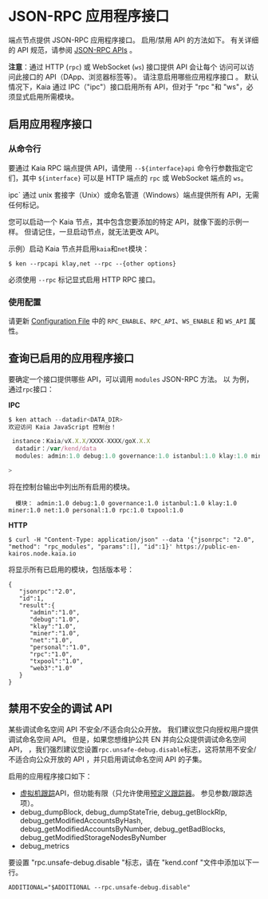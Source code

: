 # JSON-RPC 应用程序接口

端点节点提供 JSON-RPC 应用程序接口。 启用/禁用 API 的方法如下。 有关详细的 API 规范，请参阅 [JSON-RPC APIs](../../../references/json-rpc/klay/account-created) 。

**注意**：通过 HTTP (`rpc`) 或 WebSocket (`ws`) 接口提供 API 会让每个
访问可以访问此接口的 API（DApp、浏览器标签等）。 请注意启用哪些应用程序接口
。 默认情况下，Kaia 通过 IPC（"ipc"）接口启用所有 API，但对于 "rpc "和 "ws"，必须显式启用所需模块。

## 启用应用程序接口 <a id="enabling-apis"></a>

### 从命令行<a id="from-commandline"></a>

要通过 Kaia RPC 端点提供 API，请使用 `--${interface}api`
命令行参数指定它们，其中 `${interface}` 可以是 HTTP 端点的 `rpc` 或 WebSocket 端点的 `ws`。

ipc\` 通过 unix 套接字（Unix）或命名管道（Windows）端点提供所有 API，无需任何标记。

您可以启动一个 Kaia 节点，其中包含您要添加的特定 API，就像下面的示例一样。 但请记住，一旦启动节点，就无法更改 API。

示例）启动 Kaia 节点并启用`kaia`和`net`模块：

```shell
$ ken --rpcapi klay,net --rpc --{other options}
```

必须使用 `--rpc` 标记显式启用 HTTP RPC 接口。

### 使用配置<a id="using-configuration"></a>

请更新 [Configuration File](../../misc/operation/configuration.md) 中的 `RPC_ENABLE`、`RPC_API`、`WS_ENABLE` 和 `WS_API` 属性。

## 查询已启用的应用程序接口<a id="querying-enabled-apis"></a>

要确定一个接口提供哪些 API，可以调用 `modules` JSON-RPC 方法。 以
为例，通过`rpc`接口：

**IPC**

```javascript
$ ken attach --datadir<DATA_DIR>
欢迎访问 Kaia JavaScript 控制台！

 instance：Kaia/vX.X.X/XXXX-XXXX/goX.X.X
  datadir：/var/kend/data
  modules: admin:1.0 debug:1.0 governance:1.0 istanbul:1.0 klay:1.0 miner:1.0 net:1.0 personal:1.0 rpc:1.0 txpool:1.0

>
```

将在控制台输出中列出所有启用的模块。

```
  模块： admin:1.0 debug:1.0 governance:1.0 istanbul:1.0 klay:1.0 miner:1.0 net:1.0 personal:1.0 rpc:1.0 txpool:1.0
```

**HTTP**

```shell
$ curl -H "Content-Type: application/json" --data '{"jsonrpc": "2.0", "method": "rpc_modules", "params":[], "id":1}' https://public-en-kairos.node.kaia.io
```

将显示所有已启用的模块，包括版本号：

```
{
   "jsonrpc":"2.0",
   "id":1,
   "result":{
      "admin":"1.0",
      "debug":"1.0",
      "klay":"1.0",
      "miner":"1.0",
      "net":"1.0",
      "personal":"1.0",
      "rpc":"1.0",
      "txpool":"1.0",
      "web3":"1.0"
   }
}
```

## 禁用不安全的调试 API<a id="disabling-unsafe-debug-apis"></a>

某些调试命名空间 API 不安全/不适合向公众开放。
我们建议您只向授权用户提供调试命名空间 API。
但是，如果您想维护公共 EN 并向公众提供调试命名空间 API，
，我们强烈建议您设置`rpc.unsafe-debug.disable`标志，这将禁用不安全/不适合向公众开放的 API
，并只启用调试命名空间 API 的子集。

启用的应用程序接口如下：

- [虚拟机跟踪](../../../references/json-rpc/debug/trace-bad-block)API，但功能有限（只允许使用[预定义跟踪器](../../../references/json-rpc/debug/trace-bad-block)。 参见参数/跟踪选项）。
- debug_dumpBlock, debug_dumpStateTrie, debug_getBlockRlp, debug_getModifiedAccountsByHash, debug_getModifiedAccountsByNumber, debug_getBadBlocks, debug_getModifiedStorageNodesByNumber
- debug_metrics

要设置 "rpc.unsafe-debug.disable "标志，请在 "kend.conf "文件中添加以下一行。

```
ADDITIONAL="$ADDITIONAL --rpc.unsafe-debug.disable"
```

